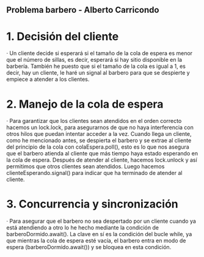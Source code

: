 ## Problema barbero - Alberto Carricondo

# 1. Decisión del cliente
· Un cliente decide si esperará si el tamaño de la cola de espera es menor que el número
de sillas, es decir, esperará si hay sitio disponible en la barbería. También he puesto que 
si el tamaño de la cola es igual a 1, es decir, hay un cliente, le haré un signal al 
barbero para que se despierte y empiece a atender a los clientes.

# 2. Manejo de la cola de espera
· Para garantizar que los clientes sean atendidos en el orden correcto hacemos un lock.lock, para
asegurarnos de que no haya interferencia con otros hilos que puedan intentar acceder a la vez. Cuando
llega un cliente, como he mencionado antes, se despierta el barbero y se extrae al cliente del principio
de la cola con colaEspera.poll(), esto es lo que nos asegura que el barbero atienda al cliente que más 
tiempo haya estado esperando en la cola de espera.
Después de atender al cliente, hacemos lock.unlock y así permitimos que otros clientes sean atendidos. 
Luego hacemos clienteEsperando.signal() para indicar que ha terminado de atender al cliente.

# 3. Concurrencia y sincronización
· Para asegurar que el barbero no sea despertado por un cliente cuando ya está atendiendo a otro lo 
he hecho mediante la condición de barberoDormido.await(). La clave en sí es la condición del bucle
while, ya que mientras la cola de espera esté vacía, el barbero entra en modo de espera (barberoDormido.await())
y se bloquea en esta condición.
